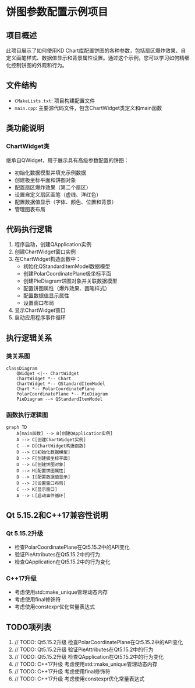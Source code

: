 # 饼图参数配置示例项目

## 项目概述

此项目展示了如何使用KD Chart库配置饼图的各种参数，包括扇区爆炸效果、自定义画笔样式、数据值显示和背景属性设置。通过这个示例，您可以学习如何精细化控制饼图的外观和行为。

## 文件结构

- `CMakeLists.txt`: 项目构建配置文件
- `main.cpp`: 主要源代码文件，包含ChartWidget类定义和main函数

## 类功能说明

### ChartWidget类

继承自QWidget，用于展示具有高级参数配置的饼图：

- 初始化数据模型并填充示例数据
- 创建极坐标平面和饼图对象
- 配置扇区爆炸效果（第二个扇区）
- 设置自定义扇区画笔（虚线、洋红色）
- 配置数据值显示（字体、颜色、位置和背景）
- 管理图表布局

## 代码执行逻辑

1. 程序启动，创建QApplication实例
2. 创建ChartWidget窗口实例
3. 在ChartWidget构造函数中：
   - 初始化QStandardItemModel数据模型
   - 创建PolarCoordinatePlane极坐标平面
   - 创建PieDiagram饼图对象并关联数据模型
   - 配置饼图属性（爆炸效果、画笔样式）
   - 配置数据值显示属性
   - 设置窗口布局
4. 显示ChartWidget窗口
5. 启动应用程序事件循环

## 执行逻辑关系

### 类关系图

```mermaid
classDiagram
    QWidget <|-- ChartWidget
    ChartWidget *-- Chart
    ChartWidget *-- QStandardItemModel
    Chart *-- PolarCoordinatePlane
    PolarCoordinatePlane *-- PieDiagram
    PieDiagram --> QStandardItemModel
```

### 函数执行逻辑图

```mermaid
graph TD
    A[main函数] --> B[创建QApplication实例]
    A --> C[创建ChartWidget实例]
    C --> D[ChartWidget构造函数]
    D --> E[初始化数据模型]
    D --> F[创建极坐标平面]
    D --> G[创建饼图对象]
    D --> H[配置饼图属性]
    D --> I[配置数据值显示]
    D --> J[设置窗口布局]
    C --> K[显示窗口]
    A --> L[启动事件循环]
```

## Qt 5.15.2和C++17兼容性说明

### Qt 5.15.2升级

- 检查PolarCoordinatePlane在Qt5.15.2中的API变化
- 验证PieAttributes在Qt5.15.2中的行为
- 检查QApplication在Qt5.15.2中的行为变化

### C++17升级

- 考虑使用std::make_unique管理动态内存
- 考虑使用final修饰符
- 考虑使用constexpr优化常量表达式

## TODO项列表

1. // TODO: Qt5.15.2升级 检查PolarCoordinatePlane在Qt5.15.2中的API变化
2. // TODO: Qt5.15.2升级 验证PieAttributes在Qt5.15.2中的行为
3. // TODO: Qt5.15.2升级 检查QApplication在Qt5.15.2中的行为变化
4. // TODO: C++17升级 考虑使用std::make_unique管理动态内存
5. // TODO: C++17升级 考虑使用final修饰符
6. // TODO: C++17升级 考虑使用constexpr优化常量表达式